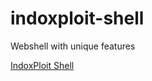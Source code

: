 # indoxploit-shell
Webshell with unique features

<a href="http://phpshell.co" title="IndoxPloit Shell">IndoxPloit Shell</a>
